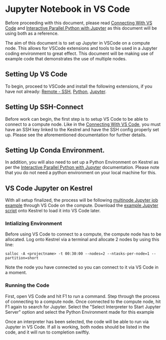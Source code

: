 # Jupyter Notebook in VS Code
Before proceeding with this document, please read [Connecting With VS Code](./vscode.md) and [Interactive Parallel Python with Jupyter](../Languages/Python/KestrelParallelPythonJupyter/pyEnvsAndLaunchingJobs.md) as this document will be using both as a reference.

The aim of this document is to set up Jupyter in VSCode on a compute node. This allows for VSCode extensions and tools to be used in a Jupyter coding environment to great effect. This document will be making use of example code that demonstrates the use of multiple nodes.

## Setting Up VS Code
To begin, proceed to VSCode and install the following extensions, if you have not already: [Remote - SSH](https://marketplace.visualstudio.com/items?itemName=ms-vscode-remote.remote-ssh), [Python](https://marketplace.visualstudio.com/items?itemName=ms-python.python), [Jupyter](https://marketplace.visualstudio.com/items?itemName=ms-toolsai.jupyter).

## Setting Up SSH-Connect

Before work can begin, the first step is to setup VS Code to be able to connect to a compute node. Like in the [Connecting With VS Code](./vscode.md#ssh-key-setup), you must have an SSH key linked to the Kestrel and have the SSH config properly set up. Please see the aforementioned documentation for further details.

## Setting Up Conda Environment.
In addition, you will also need to set up a Python Environment on Kestrel as per the [Interactive Parallel Python with Jupyter](../Languages/Python/KestrelParallelPythonJupyter/pyEnvsAndLaunchingJobs.md#install-packages) documentation. Please note that you do not need a python environment on your local machine for this. 

## VS Code Jupyter on Kestrel

With all setup finalized, the process will be following [multinode Jupyter job example](../Languages/Python/KestrelParallelPythonJupyter/pyEnvsAndLaunchingJobs.md#multinode-capable-job-eg-mpi4py-through-ipyparallel) through VS Code on the compute. Download the [example Jupyter script](../Languages/Python/KestrelParallelPythonJupyter/exampleNotebooks/cupyAndIpyparallel.ipynb) onto Kestrel to load it into VS Code later.

### Intializing Environment

Before using VS Code to connect to a compute, the compute node has to be allocated. Log onto Kestrel via a terminal and allocate 2 nodes by using this line:
```
salloc -A <projectname> -t 00:30:00 --nodes=2 --ntasks-per-node=1 --partition=short
```

Note the node you have connected so you can connect to it via VS Code in a moment.

### Running the Code

First, open VS Code and hit F1 to run a command. Step through the process of connecting to a compute node. Once connected to the compute node, hit F1 again to search for Jupyter. Select the "Select Interpreter to Start Jupyter Server" option and select the Python Environment made for this example

Once an interpreter has been selected, the code will be able to run via Jupyter in VS Code. If all is working, both nodes should be listed in the code, and it will run to completion swiftly.

